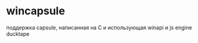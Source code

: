 wincapsule
==========

поддержка capsule, написанная на C и использующая winapi и js engine ducktape
